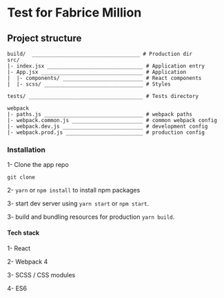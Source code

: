 # Test for Fabrice Million

## Project structure

````
build/  ___________________________________ # Production dir
src/
|- index.jsx _______________________________ # Application entry 
|- App.jsx _________________________________ # Application
|  |- components/ __________________________ # React components
|  |- scss/ ________________________________ # Styles

tests/ _____________________________________ # Tests directory

webpack
|- paths.js ________________________________ # webpack paths
|- webpack.common.js _______________________ # common webpack config
|- webpack.dev.js __________________________ # development config
|- webpack.prod.js _________________________ # production config      
````


### Installation

1- Clone the app repo

`git clone `

2- `yarn` or `npm install` to install npm packages

3- start dev server using `yarn start` or `npm start`.

3- build and bundling resources for production `yarn build`.

#### Tech stack

1- React

2- Webpack 4

3- SCSS / CSS modules

4- ES6
